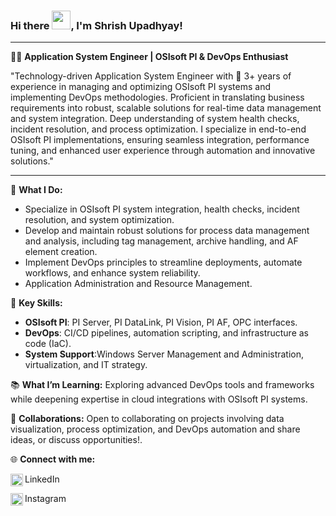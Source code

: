 ### Hi there <img src="https://raw.githubusercontent.com/MartinHeinz/MartinHeinz/master/wave.gif" width="30px">, I'm Shrish Upadhyay!

***

👨‍💻 **Application System Engineer | OSIsoft PI & DevOps Enthusiast**

"Technology-driven Application System Engineer with 🌟 3+ years of experience in managing and optimizing OSIsoft PI systems and implementing DevOps methodologies. Proficient in translating business requirements into robust, scalable solutions for real-time data management and system integration. Deep understanding of system health checks, incident resolution, and process optimization. I specialize in end-to-end OSIsoft PI implementations, ensuring seamless integration, performance tuning, and enhanced user experience through automation and innovative solutions."

***

💼 **What I Do:**  
- Specialize in OSIsoft PI system integration, health checks, incident resolution, and system optimization.  
- Develop and maintain robust solutions for process data management and analysis, including tag management, archive handling, and AF element creation.  
- Implement DevOps principles to streamline deployments, automate workflows, and enhance system reliability.
- Application Administration and Resource Management.

🚀 **Key Skills:**  
- **OSIsoft PI**: PI Server, PI DataLink, PI Vision, PI AF, OPC interfaces.  
- **DevOps**: CI/CD pipelines, automation scripting, and infrastructure as code (IaC).  
- **System Support**:Windows Server Management and Administration, virtualization, and IT strategy.  

📚 **What I’m Learning:** Exploring advanced DevOps tools and frameworks while deepening expertise in cloud integrations with OSIsoft PI systems.  

🤝 **Collaborations:**  Open to collaborating on projects involving data visualization, process optimization, and DevOps automation and share ideas, or discuss opportunities!.  

🌐 **Connect with me:**  

<img align="left" alt="Linkedin Profile |LinkedIn"  width="20" src="http://cdn.jsdelivr.net/npm/simple-icons@v3/icons/linkedin.svg"><a href="https://www.linkedin.com/in/shrish-upadhyay/" style="text-decoration:none">LinkedIn</a>

<img align="left" alt="Instagram Profile |Instagram"  width="20" src="http://cdn.jsdelivr.net/npm/simple-icons@v3/icons/instagram.svg"><a href="https://www.instagram.com/shrish_baba/" style="text-decoration:none">Instagram</a>

<br>
